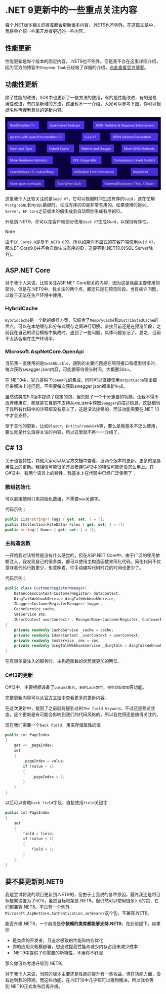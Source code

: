 # .NET 9更新中的一些重点关注内容

每个.NET版本相关的类库都会更新很多内容，.NET9也不例外。在这篇文章中，我将会介绍一些离开发者更近的一些内容。

## 性能更新

性能更新是每个版本的固定内容，.NET9也不例外。但是我不会在这里详细介绍，因为官方的博客中`Stephen Toub`已经做了详细的介绍，[点此查看官方博客](https://devblogs.microsoft.com/dotnet/performance-improvements-in-net-9/)。

## 功能性更新

除了性能的改进，SDK中也更新了一些方法的使用，有的是性能改进，有的是易用性改进，有的是新增的方法，这里也不一一介绍，大家可以参考下图，你可以根据名称再搜索具体的更新内容。

![alt text](../images/dotnet9_update.png)

这里我个人比较关注的是`Guid V7`，它可以根据时间生成有序的`Guid`，这在使用`PostgreSQL`和`MySQL`数据时，生成有序的ID是非常有用的。如果使用的是`SQL Server`，`EF Core`之前版本的值生成会自动帮你生成有序的ID。

升级到.NET9，你可以在客户端部分使用`Guid V7`生成Guid，以保持有序性。

> [!NOTE]
> 由于`EF Core9.0`是基于`.NET8.0`的，所以如果你不显式的在客户端使用`Guid V7`，那么EF Core9.0并不会自动生成有序的ID，这要等到.NET10.0(SQL Server除外)。

## ASP.NET Core

对于我个人来说，比较关注ASP.NET Core相关的内容，因为这是我最主要使用的部分。但是在.NET9中，我关注的两个点，都还只是在预览阶段，也有些许问题，以致于无法在生产环境中使用。

### HybridCache

`HybridCache`是一个新的缓存方案，它结合了`MemoryCache`和`DistributedCache`的优点，可以在本地缓存和分布式缓存之间进行切换。直接目前还是在预览阶段，之前我在自己的项目模板中集成时，遇到了一些问题，具体问题忘记了，总之，目前不太适合用在生产环境中。

### Microsoft.AspNetCore.OpenApi

当前我一直使用的是`Swashbuckle`，遇到的主要问题是在项目接口和模型很多时，每次获取swagger json内容，可能要等待很长时间，大概要20s+。

在.NET9中，官方提供了`OpenAPI`的集成，同时可以直接使用`OutputCache`输出缓存来解决上述问题，不需要每次获取swagger json都重新生成。

虽然该类库9.0版本提供了稳定的包，但欠缺了一个十分重要的功能，让我不得不放弃使用它，那就是它目前不支持从`XML注释`中获取`Swagger`的描述信息，这就相当于我所有代码中的注释都没有意义了，这是没法接受的，而该功能需要在.NET 10中才会支持。

至于其他的更新，比如`Blazor`，`EntityFramework`等，要么是我基本不怎么使用，要么就是什么值得关注的内容，所以这里就不再一一介绍了。

## C# 13

关于语言特性，其他大家可以从官方文档中查看，近两个版本的更新，更多的是易用性上的更新。我相信可能很多开发者连C#12中的特性可能还没怎么用上。在C#12中，有两个语言上的特性，我基本上在代码中已经广泛使用了：

### 数组初始化

可以直接使用`[]`来初始化数组，不需要`new`关键字。

代码示例：

```csharp
public List<string>? Tags { get; set; } = [];
public ICollection<FileData> Files { get; set; } = [];
public string[] Names { get; set; } = [];
```

### 主构造函数

一开始我对该特性是没有什么感觉的，但在ASP.NET Core中，由于广泛的使用依赖注入，我发现自己的很多类，都可以使用主构造函数来简化代码。简化代码不仅意味着代码行数更少，也意味着，你手动编写代码时花的时间也更少了。

代码示例：

```csharp
public class CustomerRegisterManager(
    DataAccessContext<CustomerRegister> dataContext,
    DingTalkWebhookService dingTalkWebhookService,
    ILogger<CustomerRegisterManager> logger,
    CacheService cache,
    SmsService sms,
    IUserContext userContext) : ManagerBase<CustomerRegister, CustomerRegisterUpdateDto, CustomerRegisterFilterDto, CustomerRegisterItemDto>(dataContext, logger)
{
    private readonly CacheService _cache = cache;
    private readonly IUserContext _userContext = userContext;
    private readonly SmsService _sms = sms;
    private readonly DingTalkWebhookService _dingTalk = dingTalkWebhookService;
}
```

在有很多要注入的服务时，主构造函数的优势就更加的明显。

### C#13的更新

C#13中，主要根据设备了`params集合`，`新的Lock类型`，`模型匹配增加`等功能。

完整更新内容可以从[官方文档](https://learn.microsoft.com/zh-cn/dotnet/csharp/whats-new/csharp-13)中查看更多的更新内容。

在这次更新中，提到了之前就有提到过的`The field keyword`，不过还是预览状态，这个更新是有可能会影响到我们的代码风格的，所以我觉得还是值得关注的。

现在我们需要一个`back field`，用来存储属性的值

```csharp
public int PageIndex
{
    get => _pageIndex;
    set
    {
        _pageIndex = value;
        if (value < 1)
        {
            _pageIndex = 1;
        }
    }
}
```

以后可以省略`back field`字段，直接使用`field`关键字

```csharp
public int PageIndex
{
    set
    {
        field = field;
        if (value < 1)
        {
            field = 1;
        }
    }
}
```

## 要不要更新到.NET9

我是尝试将我的项目更新到.NET9的，但由于上面说的各种原因，最终我还是将目标框架设置为了`NET8`，虽然目标框架是.NET8，但仍然可以使用很多`9.0`的包，它们都兼容.NET8。不过有一个例外：`Microsoft.AspNetCore.Authentication.JwtBearer`这个包，不兼容.NET8。

能否升级.NET9，一个前提是**你依赖的类库都能够支持.NET9**，在此前提下，如果你

- 是类库的开发者，且追求极致的性能和内存优化
- 你的应用大规模部署，想通过提高性能和减少内存占用来减少成本
- .NET9中提供了你需要的新特性，不用你不舒服

那么你可以考虑升级到.NET9。

对于我个人来说，当前的版本主要还是性能的提升有一些收益，但在功能方面，没有达到我的预期，而这些功能，在.NET10中几乎都可以得到解决，所以我会等到.NET10正式发布后再升级。


